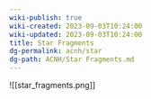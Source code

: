 ```yaml
---
wiki-publish: true
wiki-created: 2023-09-03T10:24:00
wiki-updated: 2023-09-03T10:24:00
title: Star Fragments
dg-permalink: acnh/star
dg-path: ACNH/Star Fragments.md
---
```

![[star_fragments.png]]
